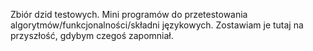 Zbiór dzid testowych. Mini programów do przetestowania algorytmów/funkcjonalności/składni językowych. Zostawiam je tutaj na przyszłość, gdybym czegoś zapomniał.
